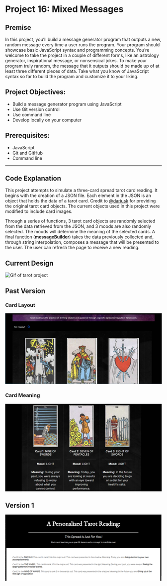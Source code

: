 # Project 16: Mixed Messages

## Premise
In this project, you’ll build a message generator program that outputs a new, random message every time a user runs the program. Your program should showcase basic JavaScript syntax and programming concepts. You’re welcome to take the project in a couple of different forms, like an astrology generator, inspirational message, or nonsensical jokes. To make your program truly random, the message that it outputs should be made up of at least three different pieces of data. Take what you know of JavaScript syntax so far to build the program and customize it to your liking.

## Project Objectives:
- Build a message generator program using JavaScript
- Use Git version control
- Use command line
- Develop locally on your computer

## Prerequisites:
- JavaScript
- Git and GitHub
- Command line

---

## Code Explanation

This project attempts to simulate a three-card spread tarot card reading. It begins with the creation of a JSON file. Each element in the JSON is an object that holds the data of a tarot card. Credit to [@dariusk](https://github.com/dariusk/corpora/blob/master/data/divination/tarot_interpretations.json) for providing the original tarot card objects. The current objects used in this project were modified to include card images. 

Through a series of functions, 3 tarot card objects are randomly selected from the data retrieved from the JSON, and 3 moods are also randomly selected. The moods will determine the meaning of the selected cards. A final function (<b>messageBuilder</b>) takes the data previously collected and, through string interpolation, composes a message that will be presented to the user. The user can refresh the page to receive a new reading.

## Current Design

![Gif of tarot project](./media/images/mixedMessages%20-%20redesign%20-%20v2.0.gif)


## Past Version

### Card Layout

![Screenshot of tarot project - card layout!](./media/images/card_layout.PNG)

### Card Meaning
![Screenshot of tarot project! - card meaning](./media/images/card_meaning.PNG)


## Version 1
![Screenshot of tarot project!](./media/images/v1-presentation.png) <br>
